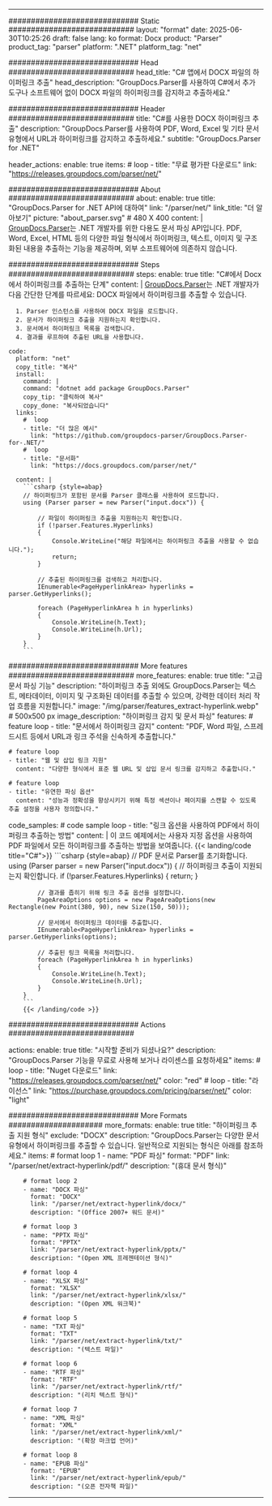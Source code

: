 


---
############################# Static ############################
layout: "format"
date:  2025-06-30T10:25:26
draft: false
lang: ko
format: Docx
product: "Parser"
product_tag: "parser"
platform: ".NET"
platform_tag: "net"

############################# Head ############################
head_title: "C# 앱에서 DOCX 파일의 하이퍼링크 추출"
head_description: "GroupDocs.Parser를 사용하여 C#에서 추가 도구나 소프트웨어 없이 DOCX 파일의 하이퍼링크를 감지하고 추출하세요."

############################# Header ############################
title: "C#를 사용한 DOCX 하이퍼링크 추출" 
description: "GroupDocs.Parser를 사용하여 PDF, Word, Excel 및 기타 문서 유형에서 URL과 하이퍼링크를 감지하고 추출하세요."
subtitle: "GroupDocs.Parser for .NET" 

header_actions:
  enable: true
  items:
    #  loop
    - title: "무료 평가판 다운로드"
      link: "https://releases.groupdocs.com/parser/net/"
      
############################# About ############################
about:
    enable: true
    title: "GroupDocs.Parser for .NET API에 대하여"
    link: "/parser/net/"
    link_title: "더 알아보기"
    picture: "about_parser.svg" # 480 X 400
    content: |
       [GroupDocs.Parser](/parser/net/)는 .NET 개발자를 위한 다용도 문서 파싱 API입니다. PDF, Word, Excel, HTML 등의 다양한 파일 형식에서 하이퍼링크, 텍스트, 이미지 및 구조화된 내용을 추출하는 기능을 제공하며, 외부 소프트웨어에 의존하지 않습니다.

############################# Steps ############################
steps:
    enable: true
    title: "C#에서 Docx에서 하이퍼링크를 추출하는 단계"
    content: |
      [GroupDocs.Parser](/parser/net/)는 .NET 개발자가 다음 간단한 단계를 따르세요: DOCX 파일에서 하이퍼링크를 추출할 수 있습니다.
      
      1. Parser 인스턴스를 사용하여 DOCX 파일을 로드합니다.
      2. 문서가 하이퍼링크 추출을 지원하는지 확인합니다.
      3. 문서에서 하이퍼링크 목록을 검색합니다.
      4. 결과를 루프하여 추출된 URL을 사용합니다.
   
    code:
      platform: "net"
      copy_title: "복사"
      install:
        command: |
        command: "dotnet add package GroupDocs.Parser"
        copy_tip: "클릭하여 복사"
        copy_done: "복사되었습니다"
      links:
        #  loop
        - title: "더 많은 예시"
          link: "https://github.com/groupdocs-parser/GroupDocs.Parser-for-.NET/"
        #  loop
        - title: "문서화"
          link: "https://docs.groupdocs.com/parser/net/"
          
      content: |
        ```csharp {style=abap}
        // 하이퍼링크가 포함된 문서를 Parser 클래스를 사용하여 로드합니다.
        using (Parser parser = new Parser("input.docx")) {

            // 파일이 하이퍼링크 추출을 지원하는지 확인합니다.
            if (!parser.Features.Hyperlinks)
            {
                Console.WriteLine("해당 파일에서는 하이퍼링크 추출을 사용할 수 없습니다.");
                return;
            }

            // 추출된 하이퍼링크를 검색하고 처리합니다.
            IEnumerable<PageHyperlinkArea> hyperlinks = parser.GetHyperlinks();

            foreach (PageHyperlinkArea h in hyperlinks)
            {
                Console.WriteLine(h.Text);
                Console.WriteLine(h.Url);
            }
        }
        ```  

############################# More features ############################
more_features:
  enable: true
  title: "고급 문서 파싱 기능"
  description: "하이퍼링크 추출 외에도 GroupDocs.Parser는 텍스트, 메타데이터, 이미지 및 구조화된 데이터를 추출할 수 있으며, 강력한 데이터 처리 작업 흐름을 지원합니다."
  image: "/img/parser/features_extract-hyperlink.webp" # 500x500 px
  image_description: "하이퍼링크 감지 및 문서 파싱"
  features:
    # feature loop
    - title: "문서에서 하이퍼링크 감지"
      content: "PDF, Word 파일, 스프레드시트 등에서 URL과 링크 주석을 신속하게 추출합니다."

    # feature loop
    - title: "웹 및 삽입 링크 지원"
      content: "다양한 형식에서 표준 웹 URL 및 삽입 문서 링크를 감지하고 추출합니다."

    # feature loop
    - title: "유연한 파싱 옵션"
      content: "성능과 정확성을 향상시키기 위해 특정 섹션이나 페이지를 스캔할 수 있도록 추출 설정을 사용자 정의합니다."
      
  code_samples:
    # code sample loop
    - title: "링크 옵션을 사용하여 PDF에서 하이퍼링크 추출하는 방법"
      content: |
        이 코드 예제에서는 사용자 지정 옵션을 사용하여 PDF 파일에서 모든 하이퍼링크를 추출하는 방법을 보여줍니다.
        {{< landing/code title="C#">}}
        ```csharp {style=abap}
        //  PDF 문서로 Parser를 초기화합니다.
        using (Parser parser = new Parser("input.docx"))
        {
            // 하이퍼링크 추출이 지원되는지 확인합니다.
            if (!parser.Features.Hyperlinks)
            {
                return;
            }

            // 결과를 좁히기 위해 링크 추출 옵션을 설정합니다.
            PageAreaOptions options = new PageAreaOptions(new Rectangle(new Point(380, 90), new Size(150, 50)));

            // 문서에서 하이퍼링크 데이터를 추출합니다.
            IEnumerable<PageHyperlinkArea> hyperlinks = parser.GetHyperlinks(options);

            // 추출된 링크 목록을 처리합니다.
            foreach (PageHyperlinkArea h in hyperlinks)
            {
                Console.WriteLine(h.Text);
                Console.WriteLine(h.Url);
            }
        }
        ```
        {{< /landing/code >}}


############################# Actions ############################

actions:
  enable: true
  title: "시작할 준비가 되셨나요?"
  description: "GroupDocs.Parser 기능을 무료로 사용해 보거나 라이센스를 요청하세요"
  items:
    #  loop
    - title: "Nuget 다운로드"
      link: "https://releases.groupdocs.com/parser/net/"
      color: "red"
        #  loop
    - title: "라이선스"
      link: "https://purchase.groupdocs.com/pricing/parser/net/"
      color: "light"


############################# More Formats #####################
more_formats:
    enable: true
    title: "하이퍼링크 추출 지원 형식"
    exclude: "DOCX"
    description: "GroupDocs.Parser는 다양한 문서 유형에서 하이퍼링크를 추출할 수 있습니다. 일반적으로 지원되는 형식은 아래를 참조하세요."
    items: 
        # format loop 1
        - name: "PDF 파싱"
          format: "PDF"
          link: "/parser/net/extract-hyperlink/pdf/"
          description: "(휴대 문서 형식)"
          
        # format loop 2
        - name: "DOCX 파싱"
          format: "DOCX"
          link: "/parser/net/extract-hyperlink/docx/"
          description: "(Office 2007+ 워드 문서)"
          
        # format loop 3
        - name: "PPTX 파싱"
          format: "PPTX"
          link: "/parser/net/extract-hyperlink/pptx/"
          description: "(Open XML 프레젠테이션 형식)"
          
        # format loop 4
        - name: "XLSX 파싱"
          format: "XLSX"
          link: "/parser/net/extract-hyperlink/xlsx/"
          description: "(Open XML 워크북)"
          
        # format loop 5
        - name: "TXT 파싱"
          format: "TXT"
          link: "/parser/net/extract-hyperlink/txt/"
          description: "(텍스트 파일)"
          
        # format loop 6
        - name: "RTF 파싱"
          format: "RTF"
          link: "/parser/net/extract-hyperlink/rtf/"
          description: "(리치 텍스트 형식)"
          
        # format loop 7
        - name: "XML 파싱"
          format: "XML"
          link: "/parser/net/extract-hyperlink/xml/"
          description: "(확장 마크업 언어)"
          
        # format loop 8
        - name: "EPUB 파싱"
          format: "EPUB"
          link: "/parser/net/extract-hyperlink/epub/"
          description: "(오픈 전자책 파일)"
         
          

---